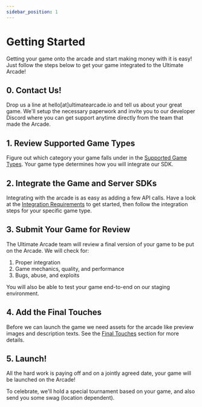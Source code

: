 ```yaml
---
sidebar_position: 1
---
```


# Getting Started

Getting your game onto the arcade and start making money with it is easy! Just follow the steps below to get your game integrated to the Ultimate Arcade!

## 0. Contact Us!

Drop us a line at hello[at]ultimatearcade.io and tell us about your great game. We'll setup the necessary paperwork and invite you to our developer Discord where you can get support anytime directly from the team that made the Arcade.

## 1. Review Supported Game Types

Figure out which category your game falls under in the [Supported Game Types](/docs/category/supported-game-types). Your game type determines how you will integrate our SDK.

## 2. Integrate the Game and Server SDKs

Integrating with the arcade is as easy as adding a few API calls. Have a look at the [Integration Requirements](/docs/integration/integration-requirements) to get started, then follow the integration steps for your specific game type.

## 3. Submit Your Game for Review

The Ultimate Arcade team will review a final version of your game to be put on the Arcade. We will check for:

1. Proper integration
2. Game mechanics, quality, and performance
3. Bugs, abuse, and exploits

You will also be able to test your game end-to-end on our staging environment.

## 4. Add the Final Touches

Before we can launch the game we need assets for the arcade like preview images and description texts. See the [Final Touches](/docs/integration/final-touches) section for more details.

## 5. Launch!

All the hard work is paying off and on a jointly agreed date, your game will be launched on the Arcade!

To celebrate, we'll hold a special tournament based on your game, and also send you some swag (location dependent).
